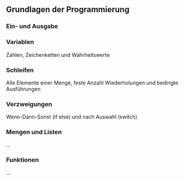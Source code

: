 ## Grundlagen der Programmierung

### Ein- und Ausgabe

### Variablen

Zahlen, Zeichenketten und Wahrheitswerte

### Schleifen

Alle Elemente einer Menge, feste Anzahl Wiederholungen und bedingte Ausführungen

### Verzweigungen

Wenn-Dann-Sonst (if else) und nach Auswahl (switch)

### Mengen und Listen

...

### Funktionen

...
